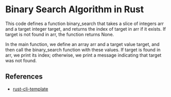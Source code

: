 # Binary Search Algorithm in Rust
This code defines a function binary_search that takes a slice of integers arr and a target integer target, and returns the index of target in arr if it exists. If target is not found in arr, the function returns None.

In the main function, we define an array arr and a target value target, and then call the binary_search function with these values. If target is found in arr, we print its index; otherwise, we print a message indicating that target was not found.

## References

* [rust-cli-template](https://github.com/kbknapp/rust-cli-template)

